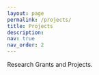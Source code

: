 ```yaml
---
layout: page
permalink: /projects/
title: Projects
description:
nav: true
nav_order: 2
---
```


Research Grants and Projects.
